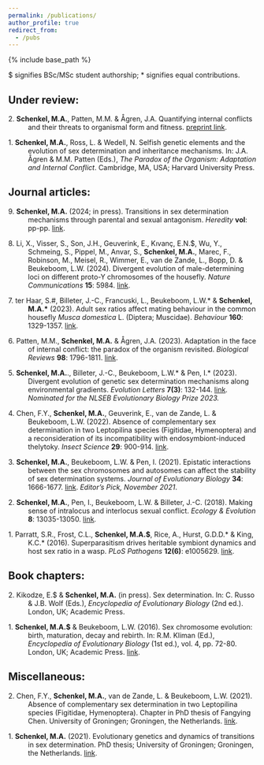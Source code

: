 ```yaml
---
permalink: /publications/
author_profile: true
redirect_from:
  - /pubs
---
```


{% include base_path %}

$ signifies BSc/MSc student authorship; * signifies equal contributions.

## Under review:
<p style="margin-left: 40px; text-indent: -40px;">
2. <b>Schenkel, M.A.</b>, Patten, M.M. & Ågren, J.A. Quantifying internal conflicts and their threats to organismal form and fitness. <a href="https://doi.org/10.1101/2024.02.05.578856"> preprint link</a>.
</p>
<p style="margin-left: 40px; text-indent: -40px;">
1. <b>Schenkel, M.A.</b>, Ross, L. & Wedell, N. Selfish genetic elements and the evolution of sex determination and inheritance mechanisms. In: J.A. Ågren & M.M. Patten (Eds.), <i>The Paradox of the Organism: Adaptation and Internal Conflict</i>. Cambridge, MA, USA; Harvard University Press.
</p>

## Journal articles:
<p style="margin-left: 40px; text-indent: -40px;">
9. <b>Schenkel, M.A.</b> (2024; in press). Transitions in sex determination mechanisms through parental and sexual antagonism. <i>Heredity</i> <b>vol</b>: pp-pp. <a href="https://doi.org/10.1038/s41437-024-00717-x">link</a>.
</p>

<p style="margin-left: 40px; text-indent: -40px;">
8. Li, X., Visser, S., Son, J.H., Geuverink, E., Kıvanç, E.N.$, Wu, Y., Schmeing, S., Pippel, M., Anvar, S., <b>Schenkel, M.A.</b>, Marec, F., Robinson, M., Meisel, R., Wimmer, E., van de Zande, L., Bopp, D. & Beukeboom, L.W. (2024). Divergent evolution of male-determining loci on different proto-Y chromosomes of the housefly. <i>Nature Communications</i> <b>15</b>: 5984. <a href="https://doi.org/10.1038/s41467-024-50390-1">link</a>.
</p>

<p style="margin-left: 40px; text-indent: -40px;">
7. ter Haar, S.#, Billeter, J.-C., Francuski, L., Beukeboom, L.W.* & <b>Schenkel, M.A.*</b> (2023). Adult sex ratios affect mating behaviour in the common housefly <i>Musca domestica</i> L. (Diptera; Muscidae). <i>Behaviour</i> <b>160</b>: 1329-1357. <a href="https://doi.org/10.1163/1568539X-bja10241">link</a>.
</p>

<p style="margin-left: 40px; text-indent: -40px;">
6. Patten, M.M., <b>Schenkel, M.A.</b> & Ågren, J.A. (2023). Adaptation in the face of internal conflict: the paradox of the organism revisited. <i>Biological Reviews</i> <b>98</b>: 1796-1811. <a href="https://doi.org/10.1111/brv.12983">link</a>.
</p>

<p style="margin-left: 40px; text-indent: -40px;">
5. <b>Schenkel, M.A.</b>., Billeter, J.-C., Beukeboom, L.W.* & Pen, I.* (2023). Divergent evolution of genetic sex determination mechanisms along environmental gradients. <i>Evolution Letters</i> <b>7(3)</b>: 132-144. <a href="https://doi.org/10.1093/evlett/qrad011">link</a>. <i>Nominated for the NLSEB Evolutionary Biology Prize 2023.</i>
</p>

<p style="margin-left: 40px; text-indent: -40px;">
4. Chen, F.Y., <b>Schenkel, M.A.</b>, Geuverink, E., van de Zande, L. & Beukeboom, L.W. (2022). Absence of complementary sex determination in two Leptopilina species (Figitidae, Hymenoptera) and a reconsideration of its incompatibility with endosymbiont-induced thelytoky. <i>Insect Science</i> <b>29</b>: 900-914. <a href="https://doi.org/10.1111/1744-7917.12969">link</a>.
</p>

<p style="margin-left: 40px; text-indent: -40px;">
3. <b>Schenkel, M.A.</b>, Beukeboom, L.W. & Pen, I. (2021). Epistatic interactions between the sex chromosomes and autosomes can affect the stability of sex determination systems. <i>Journal of Evolutionary Biology</i> <b>34</b>: 1666-1677. <a href="https://doi.org/10.1111/jeb.13939">link</a>. <i>Editor’s Pick, November 2021</i>.
</p>

<p style="margin-left: 40px; text-indent: -40px;">
2. <b>Schenkel, M.A.</b>, Pen, I., Beukeboom, L.W. & Billeter, J.-C. (2018). Making sense of intralocus and interlocus sexual conflict. <i>Ecology & Evolution</i> <b>8</b>: 13035-13050. <a href="https://doi.org/10.1002/ece3.4629">link</a>.
</p>

<p style="margin-left: 40px; text-indent: -40px;">
1. Parratt, S.R., Frost, C.L., <b>Schenkel, M.A.$</b>, Rice, A., Hurst, G.D.D.* & King, K.C.* (2016). Superparasitism drives heritable symbiont dynamics and host sex ratio in a wasp. <i>PLoS Pathogens</i> <b>12(6)</b>: e1005629.  <a href="https://doi.org/10.1371/journal.ppat.1005629">link</a>.
</p>

## Book chapters:
<p style="margin-left: 40px; text-indent: -40px;">
  2. Kikodze, E.$ & <b>Schenkel, M.A.</b> (in press). Sex determination. In: C. Russo & J.B. Wolf (Eds.), <i>Encyclopedia of Evolutionary Biology</i> (2nd ed.). London, UK; Academic Press.
</p>
<p style="margin-left: 40px; text-indent: -40px;">
  1. <b>Schenkel, M.A.$</b> & Beukeboom, L.W. (2016). Sex chromosome evolution: birth, maturation, decay and rebirth. In: R.M. Kliman (Ed.), <i>Encyclopedia of Evolutionary Biology</i> (1st ed.), vol. 4, pp. 72-80. London, UK; Academic Press. <a href="https://doi.org/10.1016/B978-0-12-800049-6.00147-5">link</a>.
</p>
  
## Miscellaneous:
<p style="margin-left: 40px; text-indent: -40px;">
  2. Chen, F.Y., <b>Schenkel, M.A.</b>, van de Zande, L. & Beukeboom, L.W. (2021). Absence of complementary sex determination in two Leptopilina species (Figitidae, Hymenoptera). Chapter in PhD thesis of Fangying Chen. University of Groningen; Groningen, the Netherlands. <a href="https://doi.org/10.33612/diss.174044388">link</a>.
</p>
<p style="margin-left: 40px; text-indent: -40px;">
  1. <b>Schenkel, M.A.</b> (2021). Evolutionary genetics and dynamics of transitions in sex determination. PhD thesis; University of Groningen; Groningen, the Netherlands. <a href="https://doi.org/10.33612/diss.166344703">link</a>.
</p>
